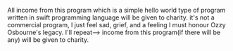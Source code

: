 All income from this program which is a simple hello world type of program written in swift programming language will be given to charity. it's not a commercial program, I just feel sad, grief, and a feeling I must honour Ozzy Osbourne's legacy. I'll repeat--> income from this program(if there will be any) will be given to charity. 
